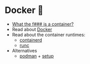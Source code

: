 # Docker 🐋

- [What the f### is a container?](https://www.docker.com/resources/what-container/)
- Read about [Docker](https://docs.docker.com/get-started/overview)
- Read about the container runtimes:
  - [containerd](https://www.docker.com/blog/what-is-containerd-runtime/)
  - [runc](https://www.docker.com/blog/runc/)
- Alternatives
  - [podman](https://podman.io/) + [setup](https://github.com/containers/podman/blob/main/docs/tutorials/podman_tutorial.md#installing-podman)
